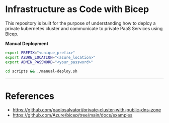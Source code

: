 # Infrastructure as Code with Bicep

This repository is built for the purpose of understanding how to deploy a private kubernetes cluster and communicate to private PaaS Services using Bicep.

__Manual Deployment__

```bash
export PREFIX="<unique_prefix>"
export AZURE_LOCATION="<azure_location>"
export ADMIN_PASSWORD="<your_password>"

cd scripts && ./manual-deploy.sh
```


---

# References

- https://github.com/paolosalvatori/private-cluster-with-public-dns-zone
- https://github.com/Azure/bicep/tree/main/docs/examples
